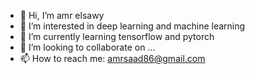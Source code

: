 - 👋 Hi, I’m amr elsawy
- 👀 I’m interested in deep learning and machine learning
- 🌱 I’m currently learning tensorflow and pytorch
- 💞️ I’m looking to collaborate on ...
- 📫 How to reach me: amrsaad86@gmail.com

<!---
aelsawy/aelsawy is a ✨ special ✨ repository because its `README.md` (this file) appears on your GitHub profile.
You can click the Preview link to take a look at your changes.
--->
